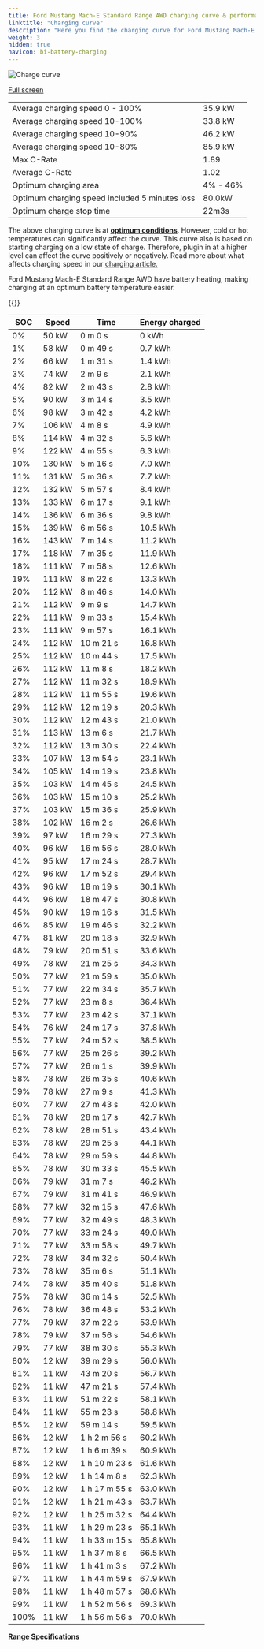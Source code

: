 ```yaml
---
title: Ford Mustang Mach-E Standard Range AWD charging curve & performance
linktitle: "Charging curve"
description: "Here you find the charging curve for Ford Mustang Mach-E Standard Range AWD."
weight: 3
hidden: true
navicon: bi-battery-charging
---
```

<!-- markdownlint-disable MD033 -->
<img src="/images/models/ford/mustang_mach-e/mustang_mach-e_standard_range_awd/chargingcurve.svg" alt="Charge curve" class="img-fluid">

[Full screen](/images/models/ford/mustang_mach-e/mustang_mach-e_standard_range_awd/chargingcurve.svg)


<table class="table table-striped border">
<tbody>
<tr>
<td>Average charging speed 0 - 100%</td><td>35.9 kW</td>
</tr>
<tr>
<td>Average charging speed 10-100%</td><td>33.8 kW</td>
</tr>
<tr>
<td>Average charging speed 10-90%</td><td>46.2 kW</td>
</tr>
<tr>
<td>Average charging speed 10-80%</td><td>85.9 kW</td>
</tr>
<tr>
<td>Max C-Rate</td><td>1.89</td>
</tr>
<tr>
<td>Average C-Rate</td><td>1.02</td>
</tr>
<tr>
<td>Optimum charging area</td><td>4% - 46%</td>
</tr>
<tr>
<td>Optimum charging speed included 5 minutes loss</td><td>80.0kW</td>
</tr>
<tr>
<td>Optimum charge stop time</td><td>22m3s</td>
</tr>
</tbody>
</table>


The above charging curve is at **[optimum conditions](../../../../../technology/battery/charging/#temperature)**. However, cold or hot temperatures can significantly affect the curve. This curve also is based on starting charging on a low state of charge. Therefore, plugin in at a higher level can affect the curve positively or negatively. Read more about what affects charging speed in our [charging article.](../../../../../technology/battery/charging/)


Ford Mustang Mach-E Standard Range AWD have battery heating, making charging at an optimum battery temperature easier.


{{<evkxdisplayaddarticle />}}
<table class="table table-striped border">
<thead>
<tr><th>SOC</th><th>Speed</th><th>Time</th><th>Energy charged</th></tr>
</thead>
<tbody>
<tr>
<td>0%</td><td>50 kW</td><td> 0 m 0 s </td><td>0 kWh </td>
</tr>
<tr>
<td>1%</td><td>58 kW</td><td> 0 m 49 s </td><td>0.7 kWh </td>
</tr>
<tr>
<td>2%</td><td>66 kW</td><td> 1 m 31 s </td><td>1.4 kWh </td>
</tr>
<tr>
<td>3%</td><td>74 kW</td><td> 2 m 9 s </td><td>2.1 kWh </td>
</tr>
<tr>
<td>4%</td><td>82 kW</td><td> 2 m 43 s </td><td>2.8 kWh </td>
</tr>
<tr>
<td>5%</td><td>90 kW</td><td> 3 m 14 s </td><td>3.5 kWh </td>
</tr>
<tr>
<td>6%</td><td>98 kW</td><td> 3 m 42 s </td><td>4.2 kWh </td>
</tr>
<tr>
<td>7%</td><td>106 kW</td><td> 4 m 8 s </td><td>4.9 kWh </td>
</tr>
<tr>
<td>8%</td><td>114 kW</td><td> 4 m 32 s </td><td>5.6 kWh </td>
</tr>
<tr>
<td>9%</td><td>122 kW</td><td> 4 m 55 s </td><td>6.3 kWh </td>
</tr>
<tr>
<td>10%</td><td>130 kW</td><td> 5 m 16 s </td><td>7.0 kWh </td>
</tr>
<tr>
<td>11%</td><td>131 kW</td><td> 5 m 36 s </td><td>7.7 kWh </td>
</tr>
<tr>
<td>12%</td><td>132 kW</td><td> 5 m 57 s </td><td>8.4 kWh </td>
</tr>
<tr>
<td>13%</td><td>133 kW</td><td> 6 m 17 s </td><td>9.1 kWh </td>
</tr>
<tr>
<td>14%</td><td>136 kW</td><td> 6 m 36 s </td><td>9.8 kWh </td>
</tr>
<tr>
<td>15%</td><td>139 kW</td><td> 6 m 56 s </td><td>10.5 kWh </td>
</tr>
<tr>
<td>16%</td><td>143 kW</td><td> 7 m 14 s </td><td>11.2 kWh </td>
</tr>
<tr>
<td>17%</td><td>118 kW</td><td> 7 m 35 s </td><td>11.9 kWh </td>
</tr>
<tr>
<td>18%</td><td>111 kW</td><td> 7 m 58 s </td><td>12.6 kWh </td>
</tr>
<tr>
<td>19%</td><td>111 kW</td><td> 8 m 22 s </td><td>13.3 kWh </td>
</tr>
<tr>
<td>20%</td><td>112 kW</td><td> 8 m 46 s </td><td>14.0 kWh </td>
</tr>
<tr>
<td>21%</td><td>112 kW</td><td> 9 m 9 s </td><td>14.7 kWh </td>
</tr>
<tr>
<td>22%</td><td>111 kW</td><td> 9 m 33 s </td><td>15.4 kWh </td>
</tr>
<tr>
<td>23%</td><td>111 kW</td><td> 9 m 57 s </td><td>16.1 kWh </td>
</tr>
<tr>
<td>24%</td><td>112 kW</td><td> 10 m 21 s </td><td>16.8 kWh </td>
</tr>
<tr>
<td>25%</td><td>112 kW</td><td> 10 m 44 s </td><td>17.5 kWh </td>
</tr>
<tr>
<td>26%</td><td>112 kW</td><td> 11 m 8 s </td><td>18.2 kWh </td>
</tr>
<tr>
<td>27%</td><td>112 kW</td><td> 11 m 32 s </td><td>18.9 kWh </td>
</tr>
<tr>
<td>28%</td><td>112 kW</td><td> 11 m 55 s </td><td>19.6 kWh </td>
</tr>
<tr>
<td>29%</td><td>112 kW</td><td> 12 m 19 s </td><td>20.3 kWh </td>
</tr>
<tr>
<td>30%</td><td>112 kW</td><td> 12 m 43 s </td><td>21.0 kWh </td>
</tr>
<tr>
<td>31%</td><td>113 kW</td><td> 13 m 6 s </td><td>21.7 kWh </td>
</tr>
<tr>
<td>32%</td><td>112 kW</td><td> 13 m 30 s </td><td>22.4 kWh </td>
</tr>
<tr>
<td>33%</td><td>107 kW</td><td> 13 m 54 s </td><td>23.1 kWh </td>
</tr>
<tr>
<td>34%</td><td>105 kW</td><td> 14 m 19 s </td><td>23.8 kWh </td>
</tr>
<tr>
<td>35%</td><td>103 kW</td><td> 14 m 45 s </td><td>24.5 kWh </td>
</tr>
<tr>
<td>36%</td><td>103 kW</td><td> 15 m 10 s </td><td>25.2 kWh </td>
</tr>
<tr>
<td>37%</td><td>103 kW</td><td> 15 m 36 s </td><td>25.9 kWh </td>
</tr>
<tr>
<td>38%</td><td>102 kW</td><td> 16 m 2 s </td><td>26.6 kWh </td>
</tr>
<tr>
<td>39%</td><td>97 kW</td><td> 16 m 29 s </td><td>27.3 kWh </td>
</tr>
<tr>
<td>40%</td><td>96 kW</td><td> 16 m 56 s </td><td>28.0 kWh </td>
</tr>
<tr>
<td>41%</td><td>95 kW</td><td> 17 m 24 s </td><td>28.7 kWh </td>
</tr>
<tr>
<td>42%</td><td>96 kW</td><td> 17 m 52 s </td><td>29.4 kWh </td>
</tr>
<tr>
<td>43%</td><td>96 kW</td><td> 18 m 19 s </td><td>30.1 kWh </td>
</tr>
<tr>
<td>44%</td><td>96 kW</td><td> 18 m 47 s </td><td>30.8 kWh </td>
</tr>
<tr>
<td>45%</td><td>90 kW</td><td> 19 m 16 s </td><td>31.5 kWh </td>
</tr>
<tr>
<td>46%</td><td>85 kW</td><td> 19 m 46 s </td><td>32.2 kWh </td>
</tr>
<tr>
<td>47%</td><td>81 kW</td><td> 20 m 18 s </td><td>32.9 kWh </td>
</tr>
<tr>
<td>48%</td><td>79 kW</td><td> 20 m 51 s </td><td>33.6 kWh </td>
</tr>
<tr>
<td>49%</td><td>78 kW</td><td> 21 m 25 s </td><td>34.3 kWh </td>
</tr>
<tr>
<td>50%</td><td>77 kW</td><td> 21 m 59 s </td><td>35.0 kWh </td>
</tr>
<tr>
<td>51%</td><td>77 kW</td><td> 22 m 34 s </td><td>35.7 kWh </td>
</tr>
<tr>
<td>52%</td><td>77 kW</td><td> 23 m 8 s </td><td>36.4 kWh </td>
</tr>
<tr>
<td>53%</td><td>77 kW</td><td> 23 m 42 s </td><td>37.1 kWh </td>
</tr>
<tr>
<td>54%</td><td>76 kW</td><td> 24 m 17 s </td><td>37.8 kWh </td>
</tr>
<tr>
<td>55%</td><td>77 kW</td><td> 24 m 52 s </td><td>38.5 kWh </td>
</tr>
<tr>
<td>56%</td><td>77 kW</td><td> 25 m 26 s </td><td>39.2 kWh </td>
</tr>
<tr>
<td>57%</td><td>77 kW</td><td> 26 m 1 s </td><td>39.9 kWh </td>
</tr>
<tr>
<td>58%</td><td>78 kW</td><td> 26 m 35 s </td><td>40.6 kWh </td>
</tr>
<tr>
<td>59%</td><td>78 kW</td><td> 27 m 9 s </td><td>41.3 kWh </td>
</tr>
<tr>
<td>60%</td><td>77 kW</td><td> 27 m 43 s </td><td>42.0 kWh </td>
</tr>
<tr>
<td>61%</td><td>78 kW</td><td> 28 m 17 s </td><td>42.7 kWh </td>
</tr>
<tr>
<td>62%</td><td>78 kW</td><td> 28 m 51 s </td><td>43.4 kWh </td>
</tr>
<tr>
<td>63%</td><td>78 kW</td><td> 29 m 25 s </td><td>44.1 kWh </td>
</tr>
<tr>
<td>64%</td><td>78 kW</td><td> 29 m 59 s </td><td>44.8 kWh </td>
</tr>
<tr>
<td>65%</td><td>78 kW</td><td> 30 m 33 s </td><td>45.5 kWh </td>
</tr>
<tr>
<td>66%</td><td>79 kW</td><td> 31 m 7 s </td><td>46.2 kWh </td>
</tr>
<tr>
<td>67%</td><td>79 kW</td><td> 31 m 41 s </td><td>46.9 kWh </td>
</tr>
<tr>
<td>68%</td><td>77 kW</td><td> 32 m 15 s </td><td>47.6 kWh </td>
</tr>
<tr>
<td>69%</td><td>77 kW</td><td> 32 m 49 s </td><td>48.3 kWh </td>
</tr>
<tr>
<td>70%</td><td>77 kW</td><td> 33 m 24 s </td><td>49.0 kWh </td>
</tr>
<tr>
<td>71%</td><td>77 kW</td><td> 33 m 58 s </td><td>49.7 kWh </td>
</tr>
<tr>
<td>72%</td><td>78 kW</td><td> 34 m 32 s </td><td>50.4 kWh </td>
</tr>
<tr>
<td>73%</td><td>78 kW</td><td> 35 m 6 s </td><td>51.1 kWh </td>
</tr>
<tr>
<td>74%</td><td>78 kW</td><td> 35 m 40 s </td><td>51.8 kWh </td>
</tr>
<tr>
<td>75%</td><td>78 kW</td><td> 36 m 14 s </td><td>52.5 kWh </td>
</tr>
<tr>
<td>76%</td><td>78 kW</td><td> 36 m 48 s </td><td>53.2 kWh </td>
</tr>
<tr>
<td>77%</td><td>79 kW</td><td> 37 m 22 s </td><td>53.9 kWh </td>
</tr>
<tr>
<td>78%</td><td>79 kW</td><td> 37 m 56 s </td><td>54.6 kWh </td>
</tr>
<tr>
<td>79%</td><td>77 kW</td><td> 38 m 30 s </td><td>55.3 kWh </td>
</tr>
<tr>
<td>80%</td><td>12 kW</td><td> 39 m 29 s </td><td>56.0 kWh </td>
</tr>
<tr>
<td>81%</td><td>11 kW</td><td> 43 m 20 s </td><td>56.7 kWh </td>
</tr>
<tr>
<td>82%</td><td>11 kW</td><td> 47 m 21 s </td><td>57.4 kWh </td>
</tr>
<tr>
<td>83%</td><td>11 kW</td><td> 51 m 22 s </td><td>58.1 kWh </td>
</tr>
<tr>
<td>84%</td><td>11 kW</td><td> 55 m 23 s </td><td>58.8 kWh </td>
</tr>
<tr>
<td>85%</td><td>12 kW</td><td> 59 m 14 s </td><td>59.5 kWh </td>
</tr>
<tr>
<td>86%</td><td>12 kW</td><td>1 h 2 m 56 s </td><td>60.2 kWh </td>
</tr>
<tr>
<td>87%</td><td>12 kW</td><td>1 h 6 m 39 s </td><td>60.9 kWh </td>
</tr>
<tr>
<td>88%</td><td>12 kW</td><td>1 h 10 m 23 s </td><td>61.6 kWh </td>
</tr>
<tr>
<td>89%</td><td>12 kW</td><td>1 h 14 m 8 s </td><td>62.3 kWh </td>
</tr>
<tr>
<td>90%</td><td>12 kW</td><td>1 h 17 m 55 s </td><td>63.0 kWh </td>
</tr>
<tr>
<td>91%</td><td>12 kW</td><td>1 h 21 m 43 s </td><td>63.7 kWh </td>
</tr>
<tr>
<td>92%</td><td>12 kW</td><td>1 h 25 m 32 s </td><td>64.4 kWh </td>
</tr>
<tr>
<td>93%</td><td>11 kW</td><td>1 h 29 m 23 s </td><td>65.1 kWh </td>
</tr>
<tr>
<td>94%</td><td>11 kW</td><td>1 h 33 m 15 s </td><td>65.8 kWh </td>
</tr>
<tr>
<td>95%</td><td>11 kW</td><td>1 h 37 m 8 s </td><td>66.5 kWh </td>
</tr>
<tr>
<td>96%</td><td>11 kW</td><td>1 h 41 m 3 s </td><td>67.2 kWh </td>
</tr>
<tr>
<td>97%</td><td>11 kW</td><td>1 h 44 m 59 s </td><td>67.9 kWh </td>
</tr>
<tr>
<td>98%</td><td>11 kW</td><td>1 h 48 m 57 s </td><td>68.6 kWh </td>
</tr>
<tr>
<td>99%</td><td>11 kW</td><td>1 h 52 m 56 s </td><td>69.3 kWh </td>
</tr>
<tr>
<td>100%</td><td>11 kW</td><td>1 h 56 m 56 s </td><td>70.0 kWh </td>
</tr>
</tbody>
</table>

<div class="mt-3 mb-3">
<a href="../rangeandconsumption/" class="text-decoration-none text-black">
<strong><i class="bi-arrow-left"></i> Range </strong>
</a>
<a href="../specifications/" class="text-decoration-none text-black float-end">
<strong>Specifications <i class="bi-arrow-right"></i></strong>
</a>
</div>
